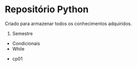 # Repositório Python
Criado para armazenar todos os conhecimentos adquiridos. 

1. Semestre 
- Condicionais 
- While
+ cp01

